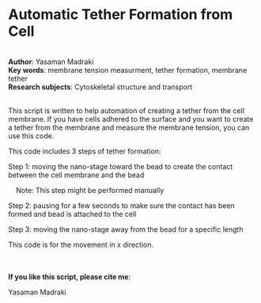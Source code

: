<h1>Automatic Tether Formation from Cell</h1><br>
<b>Author</b>: Yasaman Madraki<br>
<b>Key words</b>: membrane tension measurment, tether formation, membrane tether<br>
<b>Research subjects</b>: Cytoskeletal structure and transport<br>
<br>
<p>This script is written to help automation of creating a tether from the cell membrane. If you have cells adhered to the surface and you want to create a tether from the membrane and measure the membrane tension, you can use this code.&nbsp;</p><p>This code includes 3 steps of tether formation:</p><p>Step 1: moving the nano-stage toward the bead to create the contact between the cell membrane and the bead&nbsp;</p><p>&nbsp; &nbsp; Note: This step might be performed manually<br></p><p>Step 2: pausing for a few seconds to make sure the contact has been formed and bead is attached to the cell</p><p>Step 3: moving the nano-stage away from the bead for a specific length</p><p>This code is for the movement in x direction.&nbsp;</p><br><br>
<b>If you like this script, please cite me</b>: <p>Yasaman Madraki</p><br>
<br>

